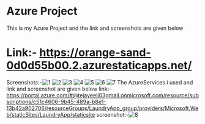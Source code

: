 # Azure Project
This is my Azure Project and the link and screenshots are given below
# Link:- https://orange-sand-0d0d55b00.2.azurestaticapps.net/
Screenshots:-![1](https://user-images.githubusercontent.com/114798887/201131432-dc6b3139-0fdf-4c3d-a871-3cb24b19939e.png)
             ![2](https://user-images.githubusercontent.com/114798887/201131585-69bf408f-2694-4cbe-affe-4e9693f50e72.png)
             ![3](https://user-images.githubusercontent.com/114798887/201131652-39e0e034-1dce-442b-baa4-1542cf127498.png)
             ![4](https://user-images.githubusercontent.com/114798887/201131731-d0d10b81-5f6d-4721-b561-1518f1486df5.png)
             ![5](https://user-images.githubusercontent.com/114798887/201130778-bdbed4a5-a823-4552-b9a0-7182921823e7.png)
             ![6](https://user-images.githubusercontent.com/114798887/201131822-f44c31ad-07fe-439a-b5a8-4e8d96766603.png)
             ![7](https://user-images.githubusercontent.com/114798887/201131116-65082b51-7c6c-4498-afff-4e538ed77d1b.png)
The AzureServices i used and link and screenshot are given below
link:-https://portal.azure.com/#@tejayeeli03gmail.onmicrosoft.com/resource/subscriptions/c51c4606-9b45-489a-b8e1-13b42a902706/resourceGroups/LaundryApp_group/providers/Microsoft.Web/staticSites/LaundryApp/staticsite
screenshot:-![8](https://user-images.githubusercontent.com/114798887/201129622-368a2031-439e-4abe-bc0b-2d73633ec2f9.png)
 

